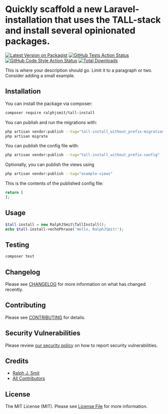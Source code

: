 # Quickly scaffold a new Laravel-installation that uses the TALL-stack and install several opinionated packages.

[![Latest Version on Packagist](https://img.shields.io/packagist/v/ralphjsmit/tall-install.svg?style=flat-square)](https://packagist.org/packages/ralphjsmit/tall-install)
[![GitHub Tests Action Status](https://img.shields.io/github/workflow/status/ralphjsmit/tall-install/run-tests?label=tests)](https://github.com/ralphjsmit/tall-install/actions?query=workflow%3Arun-tests+branch%3Amain)
[![GitHub Code Style Action Status](https://img.shields.io/github/workflow/status/ralphjsmit/tall-install/Check%20&%20fix%20styling?label=code%20style)](https://github.com/ralphjsmit/tall-install/actions?query=workflow%3A"Check+%26+fix+styling"+branch%3Amain)
[![Total Downloads](https://img.shields.io/packagist/dt/ralphjsmit/tall-install.svg?style=flat-square)](https://packagist.org/packages/ralphjsmit/tall-install)

This is where your description should go. Limit it to a paragraph or two. Consider adding a small example.

## Installation

You can install the package via composer:

```bash
composer require ralphjsmit/tall-install
```

You can publish and run the migrations with:

```bash
php artisan vendor:publish --tag="tall-install_without_prefix-migrations"
php artisan migrate
```

You can publish the config file with:
```bash
php artisan vendor:publish --tag="tall-install_without_prefix-config"
```

Optionally, you can publish the views using

```bash
php artisan vendor:publish --tag="example-views"
```

This is the contents of the published config file:

```php
return [
];
```

## Usage

```php
$tall-install = new RalphJSmit\TallInstall();
echo $tall-install->echoPhrase('Hello, RalphJSmit!');
```

## Testing

```bash
composer test
```

## Changelog

Please see [CHANGELOG](CHANGELOG.md) for more information on what has changed recently.

## Contributing

Please see [CONTRIBUTING](.github/CONTRIBUTING.md) for details.

## Security Vulnerabilities

Please review [our security policy](../../security/policy) on how to report security vulnerabilities.

## Credits

- [Ralph J. Smit](https://github.com/ralphjsmit)
- [All Contributors](../../contributors)

## License

The MIT License (MIT). Please see [License File](LICENSE.md) for more information.
